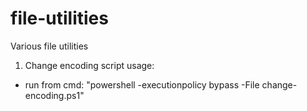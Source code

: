 # file-utilities
Various file utilities
1. Change encoding script usage: 
* run from cmd: "powershell -executionpolicy bypass -File change-encoding.ps1"
